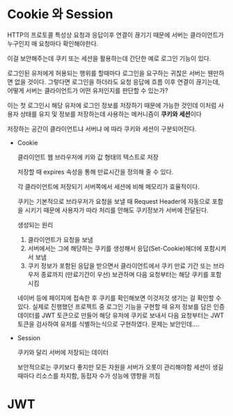 # Cookie 와 Session

HTTP의 프로토콜 특성상 요청과 응답이후 연결이 끊기기 때문에 서버는 클라이언트가 누구인지 매 요청마다 확인해야한다.

이걸 보안해주는데 쿠키 또는 세션을 활용하는데 간단한 예로 로그인 기능이 있다.

로그인된 유저에게 허용되는 행위를 할때마다 로그인을 요구하는 귀찮은 서버는 웬만하면 없을 것이다. 그렇다면 로그인을 하더라도 요청 응답에 흐름 이후 연결이 끊기는데,
어떻게 서버는 클라이언트가 어떤 유저인지를 판단할 수 있는가? 

이는 첫 로그인시 해당 유저에 로그인 정보를 저장하기 때문에 가능한 것인데 이처럼 사용자 상태를 유지 및 정보를 저장하는데 사용하는 메커니즘이 **쿠키와 세션**이다

저장하는 공간이 클라이언트냐 서버냐 에 따라 쿠키와 세션이 구분되어진다.  

* Cookie
	
	클라이언트 웹 브라우저에 키와 값 형태의 텍스트로 저장

	저장할 때 expires 속성을 통해 만료시간을 정의해 줄 수 있다.

	각 클라이언트에 저장되기 서버쪽에서 세션에 비해 메모리가 효율적이다.

	쿠키는 기본적으로 브라우저가 요청을 보낼 때 Request Header에 자동으로 포함을 시키기 때문에 사용자가 따라 처리를 안해도 쿠키정보가 서버에 전달된다.

	생성되는 원리 
	1. 클라이언트가 요청을 보냄
	2.  서버에서는 그에 해당하는 쿠키를 생성해서 응답(Set-Cookie)헤더에 포함시켜서 보냄
	3. 쿠키 정보가 포함된 응답을 받으면서 클라이언트에서 쿠키 만료 기간 또는 브라우저 종료까지 (만료기간이 우선) 보관하며 다음 요청부터는 해당 쿠키를 포함시킴

	네이버 등에 페이지에 접속한 후 쿠키를 확인해보면 이것저것 생기는 걸 확인할 수 있다. 실제로 진행했던 프로젝트 중 로그인 기능을 구현할 때 유저 정보를 담은 인증 데이터를 JWT 토큰으로 만들어 해당 유저에 쿠키로 보내서 다음 요청부터는 JWT 토큰을 검사하여 유저를 식별하는식으로 구현하였다. 
	문제는 보안인데....

* Session

	쿠키와 달리 서버에 저장되는 데이터 

	보안적으로는 쿠키보다 좋지만 모든 자원을 서버가 오롯이 관리해야함 세션이 생길 때마다 리소스를 차지함, 동접자 수가 성능에 영향을 끼침


# JWT
